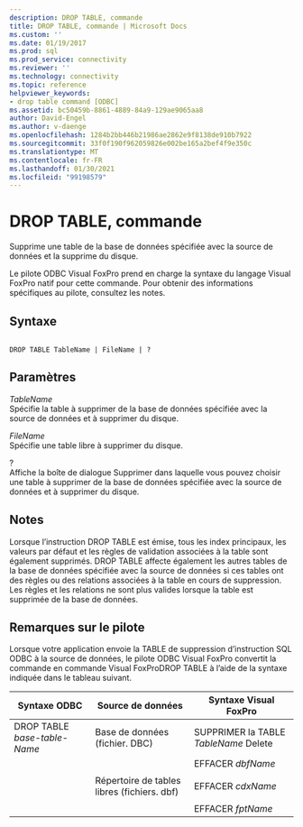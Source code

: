 ```yaml
---
description: DROP TABLE, commande
title: DROP TABLE, commande | Microsoft Docs
ms.custom: ''
ms.date: 01/19/2017
ms.prod: sql
ms.prod_service: connectivity
ms.reviewer: ''
ms.technology: connectivity
ms.topic: reference
helpviewer_keywords:
- drop table command [ODBC]
ms.assetid: bc50459b-8861-4889-84a9-129ae9065aa8
author: David-Engel
ms.author: v-daenge
ms.openlocfilehash: 1284b2bb446b21986ae2862e9f8138de910b7922
ms.sourcegitcommit: 33f0f190f962059826e002be165a2bef4f9e350c
ms.translationtype: MT
ms.contentlocale: fr-FR
ms.lasthandoff: 01/30/2021
ms.locfileid: "99198579"
---
```

# <a name="drop-table-command"></a>DROP TABLE, commande
Supprime une table de la base de données spécifiée avec la source de données et la supprime du disque.  
  
 Le pilote ODBC Visual FoxPro prend en charge la syntaxe du langage Visual FoxPro natif pour cette commande. Pour obtenir des informations spécifiques au pilote, consultez les notes.  
  
## <a name="syntax"></a>Syntaxe  
  
```  
  
DROP TABLE TableName | FileName | ?  
```  
  
## <a name="settings"></a>Paramètres  
 *TableName*  
 Spécifie la table à supprimer de la base de données spécifiée avec la source de données et à supprimer du disque.  
  
 *FileName*  
 Spécifie une table libre à supprimer du disque.  
  
 ?  
 Affiche la boîte de dialogue Supprimer dans laquelle vous pouvez choisir une table à supprimer de la base de données spécifiée avec la source de données et à supprimer du disque.  
  
## <a name="remarks"></a>Notes  
 Lorsque l’instruction DROP TABLE est émise, tous les index principaux, les valeurs par défaut et les règles de validation associées à la table sont également supprimés. DROP TABLE affecte également les autres tables de la base de données spécifiée avec la source de données si ces tables ont des règles ou des relations associées à la table en cours de suppression. Les règles et les relations ne sont plus valides lorsque la table est supprimée de la base de données.  
  
## <a name="driver-remarks"></a>Remarques sur le pilote  
 Lorsque votre application envoie la TABLE de suppression d’instruction SQL ODBC à la source de données, le pilote ODBC Visual FoxPro convertit la commande en commande Visual FoxProDROP TABLE à l’aide de la syntaxe indiquée dans le tableau suivant.  
  
|Syntaxe ODBC|Source de données|Syntaxe Visual FoxPro|  
|-----------------|-----------------|--------------------------|  
|DROP TABLE *base-table-Name*|Base de données (fichier. DBC)|SUPPRIMER la TABLE *TableName* Delete|  
||Répertoire de tables libres (fichiers. dbf)|EFFACER *dbfName*<br /><br /> EFFACER *cdxName*<br /><br /> EFFACER *fptName*|
